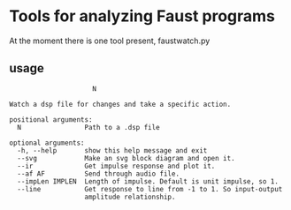 # Tools for analyzing Faust programs
At the moment there is one tool present, faustwatch.py

## usage
```usage: faustwatch.py [-h] [--svg] [--ir] [--af AF] [--impLen IMPLEN] [--line]
                     N

Watch a dsp file for changes and take a specific action.

positional arguments:
  N                Path to a .dsp file

optional arguments:
  -h, --help       show this help message and exit
  --svg            Make an svg block diagram and open it.
  --ir             Get impulse response and plot it.
  --af AF          Send through audio file.
  --impLen IMPLEN  Length of impulse. Default is unit impulse, so 1.
  --line           Get response to line from -1 to 1. So input-output
                   amplitude relationship.
```